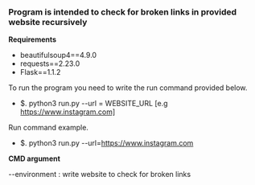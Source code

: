 ### Program is intended to check for broken links in provided website recursively

**Requirements**

- beautifulsoup4==4.9.0
- requests==2.23.0
- Flask==1.1.2

To run the program you need to write the run command provided below.

- $. python3 run.py --url = WEBSITE_URL [e.g https://www.instagram.com]

Run command example.
- $. python3 run.py --url=https://www.instagram.com

**CMD argument**

--environment : write website to check for broken links
